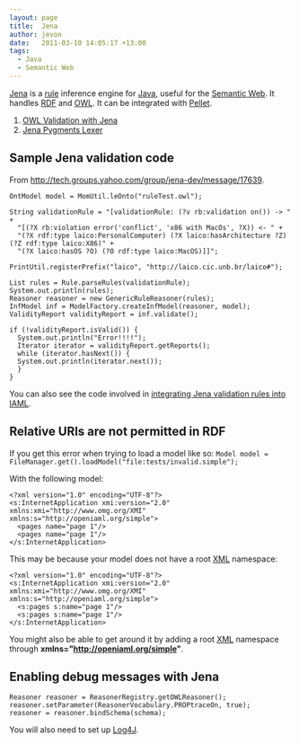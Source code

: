 ```yaml
---
layout: page
title:  Jena
author: jevon
date:   2011-03-10 14:05:17 +13:00
tags:
  - Java
  - Semantic Web
---
```


[Jena](jena.md) is a [rule](rule.md) inference engine for [Java](java.md), useful for the [Semantic Web](semantic-web.md). It handles [RDF](rdf.md) and [OWL](owl.md). It can be integrated with [Pellet](pellet.md).

1. [OWL Validation with Jena](owl-validation-with-jena.md)
1. [Jena Pygments Lexer](jena-pygments-lexer.md)

## Sample Jena validation code
From http://tech.groups.yahoo.com/group/jena-dev/message/17639.

```
OntModel model = MomUtil.leOnto("ruleTest.owl");

String validationRule = "[validationRule: (?v rb:validation on()) -> " +
  "[(?X rb:violation error('conflict', 'x86 with MacOs', ?X)) <- " +
  "(?X rdf:type laico:PersonalComputer) (?X laico:hasArchitecture ?Z) (?Z rdf:type laico:X86)" +
  "(?X laico:hasOS ?O) (?O rdf:type laico:MacOS)]]";

PrintUtil.registerPrefix("laico", "http://laico.cic.unb.br/laico#");

List rules = Rule.parseRules(validationRule);
System.out.println(rules);
Reasoner reasoner = new GenericRuleReasoner(rules);
InfModel inf = ModelFactory.createInfModel(reasoner, model);
ValidityReport validityReport = inf.validate();

if (!validityReport.isValid()) {
  System.out.println("Error!!!!");
  Iterator iterator = validityReport.getReports();
  while (iterator.hasNext()) {
  System.out.println(iterator.next());
  }
}
```

You can also see the code involved in <a href="http://code.google.com/p/iaml/source/browse/branches/2009-08-owl/org.openiaml.model.owl/src/org/openiaml/model/owl/tests/TransformEcoreToOwl.java?spec=svn1046&r=1042#98">integrating Jena validation rules into IAML</a>.

## Relative URIs are not permitted in RDF
If you get this error when trying to load a model like so:
`Model model = FileManager.get().loadModel("file:tests/invalid.simple");`

With the following model:
```
<?xml version="1.0" encoding="UTF-8"?>
<s:InternetApplication xmi:version="2.0" xmlns:xmi="http://www.omg.org/XMI" xmlns:s="http://openiaml.org/simple">
  <pages name="page 1"/>
  <pages name="page 1"/>
</s:InternetApplication>
```

This may be because your model does not have a root [XML](xml.md) namespace:
```
<?xml version="1.0" encoding="UTF-8"?>
<s:InternetApplication xmi:version="2.0" xmlns:xmi="http://www.omg.org/XMI" xmlns:s="http://openiaml.org/simple">
  <s:pages s:name="page 1"/>
  <s:pages s:name="page 1"/>
</s:InternetApplication>
```

You might also be able to get around it by adding a root [XML](xml.md) namespace through **xmlns="http://openiaml.org/simple"**.

## Enabling debug messages with Jena
```
Reasoner reasoner = ReasonerRegistry.getOWLReasoner();
reasoner.setParameter(ReasonerVocabulary.PROPtraceOn, true);
reasoner = reasoner.bindSchema(schema);
```

You will also need to set up [Log4J](log4j.md).
